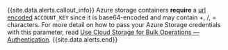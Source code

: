 {{site.data.alerts.callout_info}}
Azure storage containers **require** a [url encoded](https://en.wikipedia.org/wiki/Percent-encoding) `ACCOUNT_KEY` since it is base64-encoded and may contain +, /, = characters. For more detail on how to pass your Azure Storage credentials with this parameter, read [Use Cloud Storage for Bulk Operations — Authentication](cloud-storage-authentication.html).
{{site.data.alerts.end}}